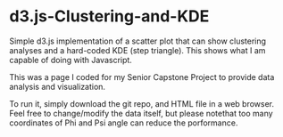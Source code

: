 # d3.js-Clustering-and-KDE
Simple d3.js implementation of a scatter plot that can show clustering analyses and a hard-coded KDE (step triangle). This shows what I am capable of doing with Javascript.

This was a page I coded for my Senior Capstone Project to provide data analysis and visualization.

To run it, simply download the git repo, and HTML file in a web browser. Feel free to change/modify the data itself, but please notethat too many coordinates of Phi and Psi angle can reduce the porformance.
